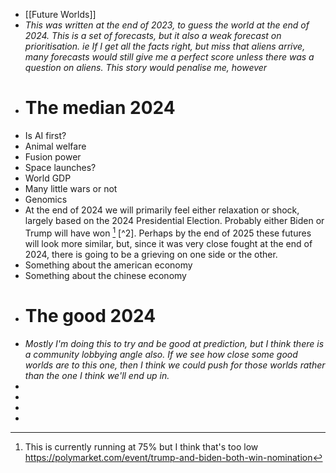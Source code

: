 - [[Future Worlds]]
- *This was written at the end of 2023, to guess the world at the end of 2024. This is a set of forecasts, but it also a weak forecast on prioritisation. ie If I get all the facts right, but miss that aliens arrive, many forecasts would still give me a perfect score unless there was a question on aliens. This story would penalise me, however*
- # The median 2024
- Is AI first?
- Animal welfare
- Fusion power
- Space launches?
- World GDP
- Many little wars or not
- Genomics
- At the end of 2024 we will primarily feel either relaxation or shock, largely based on the 2024 Presidential Election. Probably either Biden or Trump will have won [^1] [^2]. Perhaps by the end of 2025 these futures will look more similar, but, since it was very close fought at the end of 2024, there is going to be a grieving on one side or the other.
- Something about the american economy
- Something about the chinese economy
- # The good 2024
- *Mostly I'm doing this to try and be good at prediction, but I think there is a community lobbying angle also. If we see how close some good worlds are to this one, then I think we could push for those worlds rather than the one I think we'll end up in.*
-
- [^1]: This is currently running at 75% but I think that's too low https://polymarket.com/event/trump-and-biden-both-win-nomination
-
-